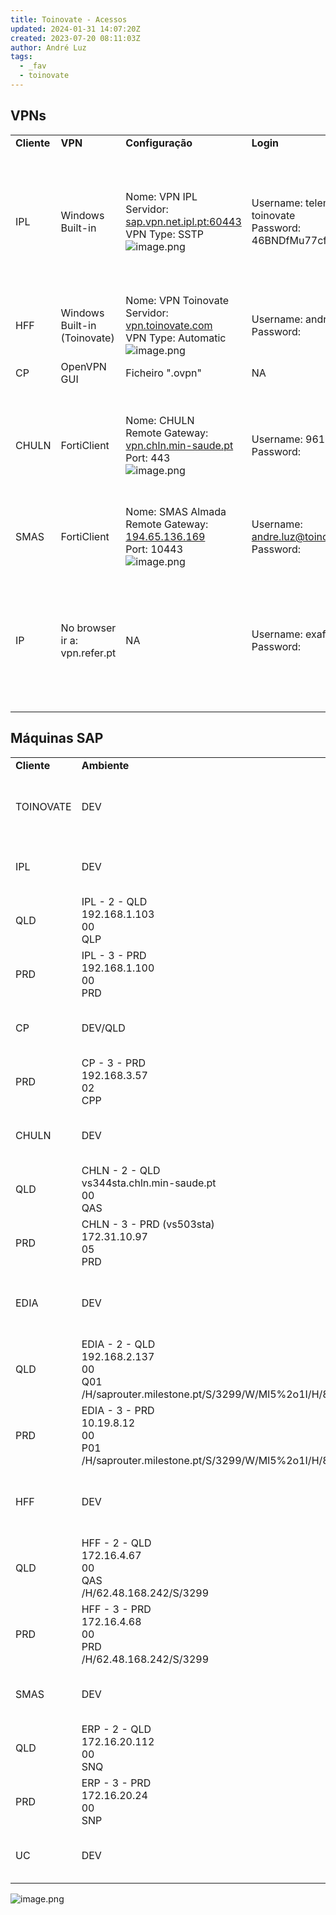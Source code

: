```yaml
---
title: Toinovate - Acessos
updated: 2024-01-31 14:07:20Z
created: 2023-07-20 08:11:03Z
author: André Luz
tags:
  - _fav
  - toinovate
---
```


## **VPNs**

|             |                                    |                                                                                                                                              |                                                       |                                                                                                                                                                                                              |
| ----------- | ---------------------------------- | -------------------------------------------------------------------------------------------------------------------------------------------- | ----------------------------------------------------- | ------------------------------------------------------------------------------------------------------------------------------------------------------------------------------------------------------------ |
| **Cliente** | **VPN**                            | **Configuração**                                                                                                                             | **Login**                                             | **Notas**                                                                                                                                                                                                    |
| IPL         | Windows Built-in                   | Nome: VPN IPL  <br>Servidor: [sap.vpn.net.ipl.pt:60443](http://sap.vpn.net.ipl.pt:60443)  <br>VPN Type: SSTP  <br>![image.png](image-64.png) | Username: telem-toinovate  <br>Password: 46BNDfMu77cf | Ir às definições do Windows e depois ir a:  <br>![image.png](image-65.png)  <br>Depois seguir os seguintes passos e remover o pisco "Use default gateway in remote network":  <br>![image.png](image-68.png) |
| HFF         | Windows Built-in (Toinovate)       | Nome: VPN Toinovate  <br>Servidor: [vpn.toinovate.com](http://vpn.toinovate.com)  <br>VPN Type: Automatic  <br>![image.png](image-63.png)    | Username: andre.luz  <br>Password:                    |                                                                                                                                                                                                              |
| CP          | OpenVPN GUI                        | Ficheiro ".ovpn"                                                                                                                             | NA                                                    |                                                                                                                                                                                                              |
| CHULN       | FortiClient                        | Nome: CHULN  <br>Remote Gateway: [vpn.chln.min-saude.pt](http://vpn.chln.min-saude.pt)  <br>Port: 443  <br>![image.png](image-67.png)        | Username: 96170  <br>Password:                        | **Remote Desktop Connection**  <br><br/>Computer: [vs951sta.chln.min-saude.pt](http://vs951sta.chln.min-saude.pt)  <br>Username: chln\\96170  <br>Password:                                                  |
| SMAS        | FortiClient                        | Nome: SMAS Almada  <br>Remote Gateway: [194.65.136.169](http://194.65.136.169)  <br>Port: 10443  <br>![image.png](image-66.png)              | Username: andre.luz@toinovate.com  <br>Password:      |                                                                                                                                                                                                              |
| IP          | No browser ir a:  <br>vpn.refer.pt | NA                                                                                                                                           | Username: exafluz  <br>Password:                      | **Remote Desktop Connection**  <br><br/>Computer: [RDSHOST-LX41.ip.pt](http://RDSHOST-LX41.ip.pt) ou [RDSHOST-LX42.ip.pt](http://RDSHOST-LX42.ip.pt)  <br>Username: IP\\exafluz  <br>Password:               |

## **Máquinas SAP**

|     |     |     |     |
| --- | --- | --- | --- |
| **Cliente** | **Ambiente** | **Conexão** | **User** |
| TOINOVATE | DEV | S4  <br>172.19.5.34  <br>02  <br>TS4  <br>/H/148.69.116.170/W/T0!202$ | ALUZ |
| IPL | DEV | IPL - 1 - DEV  <br>192.168.1.98  <br>00  <br>DPL | TOINOV2  <br>Benfica_2021 |
| QLD | IPL - 2 - QLD  <br>192.168.1.103  <br>00  <br>QLP | TOINOV2  <br>Benfica_2021 |     |
| PRD | IPL - 3 - PRD  <br>192.168.1.100  <br>00  <br>PRD | TOINOV2  <br>Benfica_2021 |     |
| CP  | DEV/QLD | CP - 1 - DEV/QLD  <br>sapdcp.cp.pt  <br>00  <br>CPQ | ALUZ |
| PRD | CP - 3 - PRD  <br>192.168.3.57  <br>02  <br>CPP | ALUZ |     |
| CHULN | DEV | CHLN - 1 - DEV  <br>vs345sta.chln.min-saude.pt  <br>00  <br>DEV | 96170  <br>Toin23-CHULN1 |
| QLD | CHLN - 2 - QLD  <br>vs344sta.chln.min-saude.pt  <br>00  <br>QAS | 96170  <br>Toin23-CHULN1 |     |
| PRD | CHLN - 3 - PRD (vs503sta)  <br>172.31.10.97  <br>05  <br>PRD | 96170  <br>Toin24-CHULN |     |
| EDIA | DEV | EDIA - 1 - DEV  <br>192.168.2.136  <br>00  <br>D01  <br>/H/saprouter.milestone.pt/S/3299/W/Ml5%2o1I/H/83.240.223.69/S/3299 | TALUZ |
| QLD | EDIA - 2 - QLD  <br>192.168.2.137  <br>00  <br>Q01  <br>/H/saprouter.milestone.pt/S/3299/W/Ml5%2o1I/H/83.240.223.69/S/3299 | TALUZ |     |
| PRD | EDIA - 3 - PRD  <br>10.19.8.12  <br>00  <br>P01  <br>/H/saprouter.milestone.pt/S/3299/W/Ml5%2o1I/H/83.240.223.69/S/3299 | TOINOVATE  <br>Beja_2022  <br>TOINOVATE2  <br>Beja_2022 |     |
| HFF | DEV | HFF - 1 - DEV  <br>172.16.37.25  <br>00  <br>DEV  <br>/H/62.48.168.242/S/3299 | Toinovate  <br>Lisboa_2020 |
| QLD | HFF - 2 - QLD  <br>172.16.4.67  <br>00  <br>QAS  <br>/H/62.48.168.242/S/3299 | Toinovate  <br>Lisboa_2020 |     |
| PRD | HFF - 3 - PRD  <br>172.16.4.68  <br>00  <br>PRD  <br>/H/62.48.168.242/S/3299 | Toinovate  <br>Lisboa_2020 |     |
| SMAS | DEV | ERP - 1 - DEV  <br>172.16.20.68  <br>00  <br>SND | ALUZ |
| QLD | ERP - 2 - QLD  <br>172.16.20.112  <br>00  <br>SNQ | ALUZ |     |
| PRD | ERP - 3 - PRD  <br>172.16.20.24  <br>00  <br>SNP | ALUZ |     |
| UC  | DEV | UC - 1 - DEV  <br>Belenus-dev.uc.pt  <br>00  <br>DV7 |     |

![image.png](image-69.png)